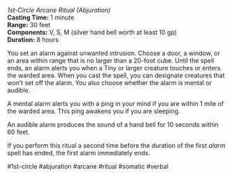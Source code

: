 *1st-Circle Arcane Ritual (Abjuration)*  
**Casting Time:** 1 minute  
**Range:** 30 feet  
**Components:** V, S, M (silver hand bell worth at least 10 gp)  
**Duration:** 8 hours

You set an alarm against unwanted intrusion. Choose a door, a window, or an area within range that is no larger than a 20-foot cube. Until the spell ends, an alarm alerts you when a Tiny or larger creature touches or enters the warded area. When you cast the spell, you can designate creatures that won’t set off the alarm. You also choose whether the alarm is mental or audible.

A mental alarm alerts you with a ping in your mind if you are within 1 mile of the warded area. This ping awakens you if you are sleeping.

An audible alarm produces the sound of a hand bell for 10 seconds within 60 feet.

If you perform this ritual a second time before the duration of the first *alarm* spell has ended, the first alarm immediately ends.

#1st-circle #abjuration #arcane #ritual #somatic #verbal
